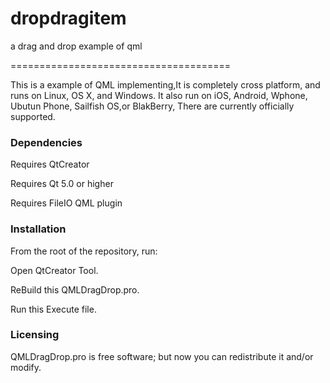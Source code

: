 # dropdragitem
a drag and drop example of qml

======================================

This is a example of QML  implementing,It is completely cross platform, and runs on Linux, OS X, and Windows. It also run on iOS, Android, Wphone, Ubutun Phone, Sailfish OS,or BlakBerry, There are  currently officially supported.

### Dependencies
Requires QtCreator

Requires Qt 5.0 or higher 

Requires FileIO QML plugin



### Installation
From the root of the repository, run:

Open QtCreator Tool.

ReBuild this QMLDragDrop.pro.

Run this Execute file.

### Licensing

QMLDragDrop.pro  is free software; but now you can redistribute it and/or modify.